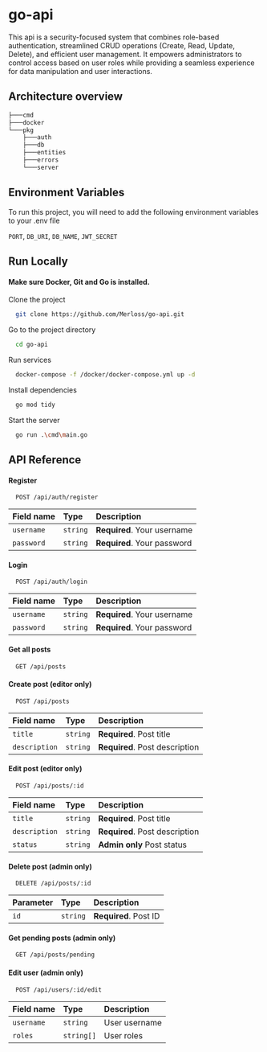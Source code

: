 # go-api

This api is a security-focused system that combines role-based authentication, streamlined CRUD operations (Create, Read, Update, Delete), and efficient user management. It empowers administrators to control access based on user roles while providing a seamless experience for data manipulation and user interactions.

## Architecture overview

```bash
├───cmd
├───docker
└───pkg
    ├───auth
    ├───db
    ├───entities
    ├───errors
    └───server
```

## Environment Variables

To run this project, you will need to add the following environment variables to your .env file

`PORT`, `DB_URI`, `DB_NAME`, `JWT_SECRET`

## Run Locally

#### Make sure Docker, Git and Go is installed.

Clone the project

```bash
  git clone https://github.com/Merloss/go-api.git
```

Go to the project directory

```bash
  cd go-api
```

Run services

```bash
  docker-compose -f /docker/docker-compose.yml up -d
```

Install dependencies

```bash
  go mod tidy
```

Start the server

```bash
  go run .\cmd\main.go
```

## API Reference

#### Register

```http
  POST /api/auth/register
```

| Field name | Type     | Description                 |
| :--------- | :------- | :-------------------------- |
| `username` | `string` | **Required**. Your username |
| `password` | `string` | **Required**. Your password |

#### Login

```http
  POST /api/auth/login
```

| Field name | Type     | Description                 |
| :--------- | :------- | :-------------------------- |
| `username` | `string` | **Required**. Your username |
| `password` | `string` | **Required**. Your password |

#### Get all posts

```http
  GET /api/posts
```

#### Create post (editor only)

```http
  POST /api/posts
```

| Field name    | Type     | Description                    |
| :------------ | :------- | :----------------------------- |
| `title`       | `string` | **Required**. Post title       |
| `description` | `string` | **Required**. Post description |

#### Edit post (editor only)

```http
  POST /api/posts/:id
```

| Field name    | Type     | Description                    |
| :------------ | :------- | :----------------------------- |
| `title`       | `string` | **Required**. Post title       |
| `description` | `string` | **Required**. Post description |
| `status`      | `string` | **Admin only** Post status     |

#### Delete post (admin only)

```http
  DELETE /api/posts/:id
```

| Parameter | Type     | Description           |
| :-------- | :------- | :-------------------- |
| `id`      | `string` | **Required**. Post ID |

#### Get pending posts (admin only)

```http
  GET /api/posts/pending
```

#### Edit user (admin only)

```http
  POST /api/users/:id/edit
```

| Field name | Type       | Description   |
| :--------- | :--------- | :------------ |
| `username` | `string`   | User username |
| `roles`    | `string[]` | User roles    |
